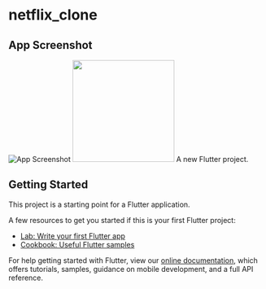# netflix_clone

## App Screenshot

![App Screenshot](https://raw.githubusercontent.com/partitect/netflix-clone/main/assets/img/screen_shot.png "Clone App Screenshot")
<img src="https://raw.githubusercontent.com/partitect/netflix-clone/main/assets/img/screen_shot.png" width="200" height="200" />
A new Flutter project.

## Getting Started

This project is a starting point for a Flutter application.

A few resources to get you started if this is your first Flutter project:

- [Lab: Write your first Flutter app](https://flutter.dev/docs/get-started/codelab)
- [Cookbook: Useful Flutter samples](https://flutter.dev/docs/cookbook)

For help getting started with Flutter, view our
[online documentation](https://flutter.dev/docs), which offers tutorials,
samples, guidance on mobile development, and a full API reference.
